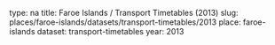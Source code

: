 type: na
title: Faroe Islands / Transport Timetables (2013)
slug: places/faroe-islands/datasets/transport-timetables/2013
place: faroe-islands
dataset: transport-timetables
year: 2013
